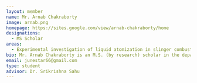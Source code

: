 ```yaml
---
layout: member
name: Mr. Arnab Chakraborty
image: arnab.png
homepage: https://sites.google.com/view/arnab-chakraborty/home
designations: 
  - MS Scholar
areas: 
  - Experimental investigation of liquid atomization in slinger combustor for small gas turbine engines
bio: Mr. Arnab Chakraborty is an M.S. (by research) scholar in the department of Mechanical Engineering at IIT Madras (Chennai). He is currently working with Dr. Srikrishna Sahu on experimental studies on sprays and atomization in high speed gas turbine engines sponsored by GTRE- DRDO. Previously he did his M.Tech in Ocean Engineering and Naval Architecture at IIT Kharagpur. Before that, he was a graduate engineer in the Emerson Electric, Noida where he was responsible for designing the power plants. He completed his B.E in Power Engineering from Jadavpur University, Kolkata, India. Mr. Chakraborty is the recipient of prestigious S.N.Bose Fellowship for conducting part of his M.Tech research in the U.S.A. in 2017.
email: junestar66@gmail.com
type: student
advisor: Dr. Srikrishna Sahu
---
```

